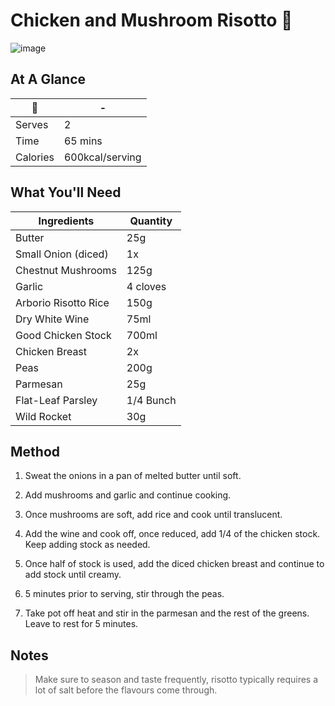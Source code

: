 # Chicken and Mushroom Risotto 🐥

![image](https://drive.google.com/uc?export=view&id=1TTqqLcTi78Juntj3kqNQUjgtYPNmhLLK)

[//]: # (when adding google drive link, just replace the aset id, don't change anything else about the above link otherwise the image will not display)

## At A Glance

🐥 | -
-- | --
Serves | 2
Time | 65 mins
Calories | 600kcal/serving

## What You'll Need

Ingredients | Quantity
-- | --
Butter | 25g
Small Onion (diced) | 1x
Chestnut Mushrooms | 125g
Garlic | 4 cloves
Arborio Risotto Rice | 150g
Dry White Wine  | 75ml
Good Chicken Stock | 700ml
Chicken Breast | 2x
Peas | 200g
Parmesan | 25g
Flat-Leaf Parsley | 1/4 Bunch
Wild Rocket | 30g

## Method

1. Sweat the onions in a pan of melted butter until soft.

2. Add mushrooms and garlic and continue cooking.

3. Once mushrooms are soft, add rice and cook until translucent.

4. Add the wine and cook off, once reduced, add 1/4 of the chicken stock. Keep adding stock as needed.

5. Once half of stock is used, add the diced chicken breast and continue to add stock until creamy.

6. 5 minutes prior to serving, stir through the peas.

7. Take pot off heat and stir in the parmesan and the rest of the greens. Leave to rest for 5 minutes.


## Notes

> Make sure to season and taste frequently, risotto typically requires a lot of salt before the flavours come through.